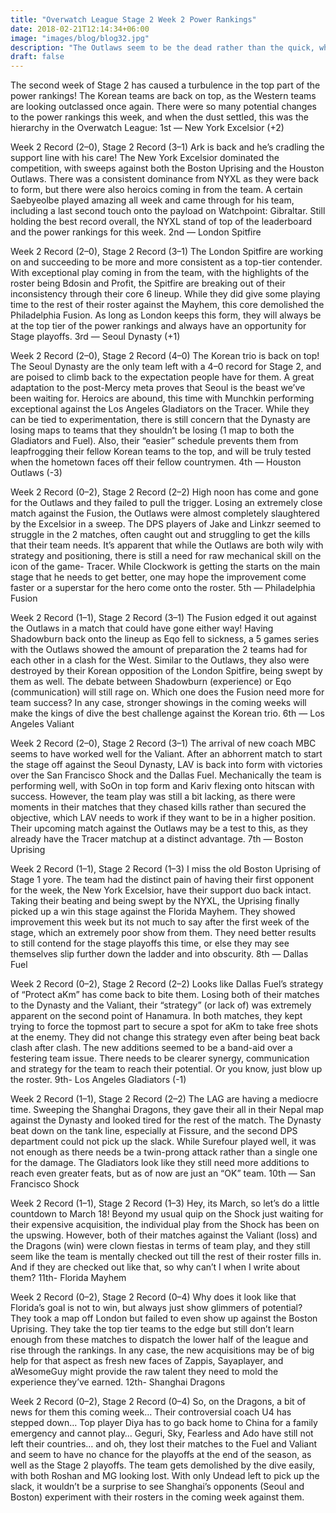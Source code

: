 ```yaml
---
title: "Overwatch League Stage 2 Week 2 Power Rankings"
date: 2018-02-21T12:14:34+06:00
image: "images/blog/blog32.jpg"
description: "The Outlaws seem to be the dead rather than the quick, while the NYXL come back to form."
draft: false
---
```


The second week of Stage 2 has caused a turbulence in the top part of the power rankings! The Korean teams are back on top, as the Western teams are looking outclassed once again. There were so many potential changes to the power rankings this week, and when the dust settled, this was the hierarchy in the Overwatch League:
1st — New York Excelsior (+2)

Week 2 Record (2–0), Stage 2 Record (3–1)
Ark is back and he’s cradling the support line with his care! The New York Excelsior dominated the competition, with sweeps against both the Boston Uprising and the Houston Outlaws. There was a consistent dominance from NYXL as they were back to form, but there were also heroics coming in from the team. A certain Saebyeolbe played amazing all week and came through for his team, including a last second touch onto the payload on Watchpoint: Gibraltar. Still holding the best record overall, the NYXL stand of top of the leaderboard and the power rankings for this week.
2nd — London Spitfire

Week 2 Record (2–0), Stage 2 Record (3–1)
The London Spitfire are working on and succeeding to be more and more consistent as a top-tier contender. With exceptional play coming in from the team, with the highlights of the roster being Bdosin and Profit, the Spitfire are breaking out of their inconsistency through their core 6 lineup. While they did give some playing time to the rest of their roster against the Mayhem, this core demolished the Philadelphia Fusion. As long as London keeps this form, they will always be at the top tier of the power rankings and always have an opportunity for Stage playoffs.
3rd — Seoul Dynasty (+1)

Week 2 Record (2–0), Stage 2 Record (4–0)
The Korean trio is back on top! The Seoul Dynasty are the only team left with a 4–0 record for Stage 2, and are poised to climb back to the expectation people have for them. A great adaptation to the post-Mercy meta proves that Seoul is the beast we’ve been waiting for. Heroics are abound, this time with Munchkin performing exceptional against the Los Angeles Gladiators on the Tracer. While they can be tied to experimentation, there is still concern that the Dynasty are losing maps to teams that they shouldn’t be losing (1 map to both the Gladiators and Fuel). Also, their “easier” schedule prevents them from leapfrogging their fellow Korean teams to the top, and will be truly tested when the hometown faces off their fellow countrymen.
4th — Houston Outlaws (-3)

Week 2 Record (0–2), Stage 2 Record (2–2)
High noon has come and gone for the Outlaws and they failed to pull the trigger. Losing an extremely close match against the Fusion, the Outlaws were almost completely slaughtered by the Excelsior in a sweep. The DPS players of Jake and Linkzr seemed to struggle in the 2 matches, often caught out and struggling to get the kills that their team needs. It’s apparent that while the Outlaws are both wily with strategy and positioning, there is still a need for raw mechanical skill on the icon of the game- Tracer. While Clockwork is getting the starts on the main stage that he needs to get better, one may hope the improvement come faster or a superstar for the hero come onto the roster.
5th — Philadelphia Fusion

Week 2 Record (1–1), Stage 2 Record (3–1)
The Fusion edged it out against the Outlaws in a match that could have gone either way! Having Shadowburn back onto the lineup as Eqo fell to sickness, a 5 games series with the Outlaws showed the amount of preparation the 2 teams had for each other in a clash for the West. Similar to the Outlaws, they also were destroyed by their Korean opposition of the London Spitfire, being swept by them as well. The debate between Shadowburn (experience) or Eqo (communication) will still rage on. Which one does the Fusion need more for team success? In any case, stronger showings in the coming weeks will make the kings of dive the best challenge against the Korean trio.
6th — Los Angeles Valiant

Week 2 Record (2–0), Stage 2 Record (3–1)
The arrival of new coach MBC seems to have worked well for the Valiant. After an abhorrent match to start the stage off against the Seoul Dynasty, LAV is back into form with victories over the San Francisco Shock and the Dallas Fuel. Mechanically the team is performing well, with SoOn in top form and Kariv flexing onto hitscan with success. However, the team play was still a bit lacking, as there were moments in their matches that they chased kills rather than secured the objective, which LAV needs to work if they want to be in a higher position. Their upcoming match against the Outlaws may be a test to this, as they already have the Tracer matchup at a distinct advantage.
7th — Boston Uprising

Week 2 Record (1–1), Stage 2 Record (1–3)
I miss the old Boston Uprising of Stage 1 yore. The team had the distinct pain of having their first opponent for the week, the New York Excelsior, have their support duo back intact. Taking their beating and being swept by the NYXL, the Uprising finally picked up a win this stage against the Florida Mayhem. They showed improvement this week but its not much to say after the first week of the stage, which an extremely poor show from them. They need better results to still contend for the stage playoffs this time, or else they may see themselves slip further down the ladder and into obscurity.
8th — Dallas Fuel

Week 2 Record (0–2), Stage 2 Record (2–2)
Looks like Dallas Fuel’s strategy of “Protect aKm” has come back to bite them. Losing both of their matches to the Dynasty and the Valiant, their “strategy” (or lack of) was extremely apparent on the second point of Hanamura. In both matches, they kept trying to force the topmost part to secure a spot for aKm to take free shots at the enemy. They did not change this strategy even after being beat back clash after clash. The new additions seemed to be a band-aid over a festering team issue. There needs to be clearer synergy, communication and strategy for the team to reach their potential. Or you know, just blow up the roster.
9th- Los Angeles Gladiators (-1)

Week 2 Record (1–1), Stage 2 Record (2–2)
The LAG are having a mediocre time. Sweeping the Shanghai Dragons, they gave their all in their Nepal map against the Dynasty and looked tired for the rest of the match. The Dynasty beat down on the tank line, especially at Fissure, and the second DPS department could not pick up the slack. While Surefour played well, it was not enough as there needs be a twin-prong attack rather than a single one for the damage. The Gladiators look like they still need more additions to reach even greater feats, but as of now are just an “OK” team.
10th — San Francisco Shock

Week 2 Record (1–1), Stage 2 Record (1–3)
Hey, its March, so let’s do a little countdown to March 18!
Beyond my usual quip on the Shock just waiting for their expensive acquisition, the individual play from the Shock has been on the upswing. However, both of their matches against the Valiant (loss) and the Dragons (win) were clown fiestas in terms of team play, and they still seem like the team is mentally checked out till the rest of their roster fills in. And if they are checked out like that, so why can’t I when I write about them?
11th- Florida Mayhem

Week 2 Record (0–2), Stage 2 Record (0–4)
Why does it look like that Florida’s goal is not to win, but always just show glimmers of potential? They took a map off London but failed to even show up against the Boston Uprising. They take the top tier teams to the edge but still don’t learn enough from these matches to dispatch the lower half of the league and rise through the rankings. In any case, the new acquisitions may be of big help for that aspect as fresh new faces of Zappis, Sayaplayer, and aWesomeGuy might provide the raw talent they need to mold the experience they’ve earned.
12th- Shanghai Dragons

Week 2 Record (0–2), Stage 2 Record (0–4)
So, on the Dragons, a bit of news for them this coming week…
Their controversial coach U4 has stepped down…
Top player Diya has to go back home to China for a family emergency and cannot play…
Geguri, Sky, Fearless and Ado have still not left their countries…
and oh, they lost their matches to the Fuel and Valiant and seem to have no chance for the playoffs at the end of the season, as well as the Stage 2 playoffs. The team gets demolished by the dive easily, with both Roshan and MG looking lost. With only Undead left to pick up the slack, it wouldn’t be a surprise to see Shanghai’s opponents (Seoul and Boston) experiment with their rosters in the coming week against them.
